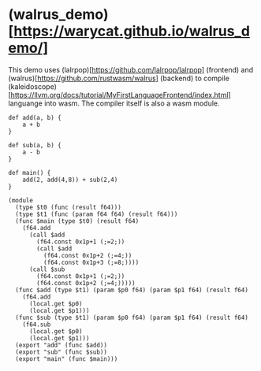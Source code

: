 # (walrus_demo)[https://warycat.github.io/walrus_demo/]

This demo uses (lalrpop)[https://github.com/lalrpop/lalrpop] (frontend) and (walrus)[https://github.com/rustwasm/walrus] (backend) to compile (kaleidoscope)[https://llvm.org/docs/tutorial/MyFirstLanguageFrontend/index.html] languange into wasm. The compiler itself is also a wasm module.

```
def add(a, b) {
    a + b
}

def sub(a, b) {
    a - b
}

def main() {
    add(2, add(4,8)) + sub(2,4)
}

```

```
(module
  (type $t0 (func (result f64)))
  (type $t1 (func (param f64 f64) (result f64)))
  (func $main (type $t0) (result f64)
    (f64.add
      (call $add
        (f64.const 0x1p+1 (;=2;))
        (call $add
          (f64.const 0x1p+2 (;=4;))
          (f64.const 0x1p+3 (;=8;))))
      (call $sub
        (f64.const 0x1p+1 (;=2;))
        (f64.const 0x1p+2 (;=4;)))))
  (func $add (type $t1) (param $p0 f64) (param $p1 f64) (result f64)
    (f64.add
      (local.get $p0)
      (local.get $p1)))
  (func $sub (type $t1) (param $p0 f64) (param $p1 f64) (result f64)
    (f64.sub
      (local.get $p0)
      (local.get $p1)))
  (export "add" (func $add))
  (export "sub" (func $sub))
  (export "main" (func $main)))


```